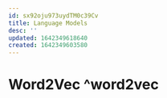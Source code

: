 ```yaml
---
id: sx92oju973uydTM0c39Cv
title: Language Models
desc: ''
updated: 1642349618640
created: 1642349603580
---
```


# Word2Vec ^word2vec
